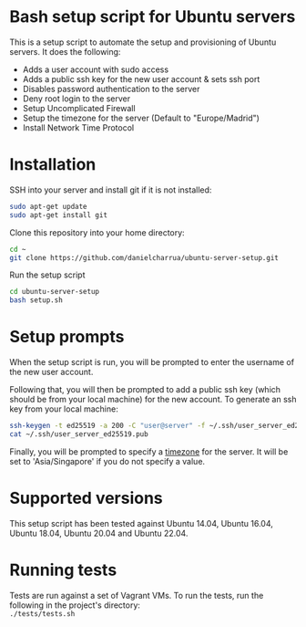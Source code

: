 # Bash setup script for Ubuntu servers

This is a setup script to automate the setup and provisioning of Ubuntu servers. It does the following:
* Adds a user account with sudo access
* Adds a public ssh key for the new user account & sets ssh port
* Disables password authentication to the server
* Deny root login to the server
* Setup Uncomplicated Firewall
* Setup the timezone for the server (Default to "Europe/Madrid")
* Install Network Time Protocol

# Installation
SSH into your server and install git if it is not installed:
```bash
sudo apt-get update
sudo apt-get install git
```

Clone this repository into your home directory:
```bash
cd ~
git clone https://github.com/danielcharrua/ubuntu-server-setup.git
```

Run the setup script
```bash
cd ubuntu-server-setup
bash setup.sh
```

# Setup prompts
When the setup script is run, you will be prompted to enter the username of the new user account. 

Following that, you will then be prompted to add a public ssh key (which should be from your local machine) for the new account. To generate an ssh key from your local machine:
```bash
ssh-keygen -t ed25519 -a 200 -C "user@server" -f ~/.ssh/user_server_ed25519
cat ~/.ssh/user_server_ed25519.pub
```

Finally, you will be prompted to specify a [timezone](https://en.wikipedia.org/wiki/List_of_tz_database_time_zones) for the server. It will be set to 'Asia/Singapore' if you do not specify a value.

# Supported versions
This setup script has been tested against Ubuntu 14.04, Ubuntu 16.04, Ubuntu 18.04, Ubuntu 20.04 and Ubuntu 22.04.

# Running tests
Tests are run against a set of Vagrant VMs. To run the tests, run the following in the project's directory:  
`./tests/tests.sh`
